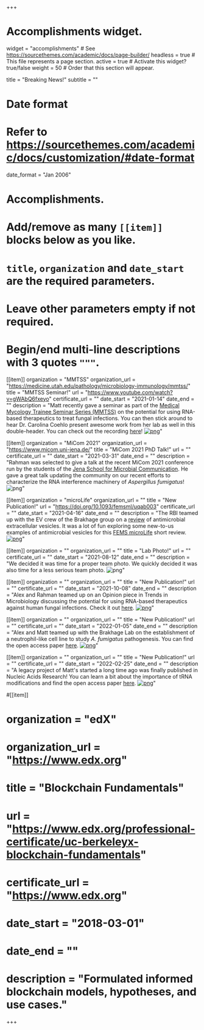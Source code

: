 +++
# Accomplishments widget.
widget = "accomplishments"  # See https://sourcethemes.com/academic/docs/page-builder/
headless = true  # This file represents a page section.
active = true  # Activate this widget? true/false
weight = 50  # Order that this section will appear.

title = "Breaking News!"
subtitle = ""

# Date format
#   Refer to https://sourcethemes.com/academic/docs/customization/#date-format
date_format = "Jan 2006"

# Accomplishments.
#   Add/remove as many `[[item]]` blocks below as you like.
#   `title`, `organization` and `date_start` are the required parameters.
#   Leave other parameters empty if not required.
#   Begin/end multi-line descriptions with 3 quotes `"""`.

[[item]]
  organization = "MMTSS"
  organization_url = "https://medicine.utah.edu/pathology/microbiology-immunology/mmtss/"
  title = "MMTSS Seminar!"
  url = "https://www.youtube.com/watch?v=gWAbQ6fxeyo"
  certificate_url = ""
  date_start = "2021-01-14"
  date_end = ""
  description = "Matt recently gave a seminar as part of the [Medical Mycology Trainee Seminar Series (MMTSS)](https://medicine.utah.edu/pathology/microbiology-immunology/mmtss/) on the potential for using RNA-based therapeutics to treat fungal infections. You can then stick around to hear Dr. Carolina Coehlo present awesome work from her lab as well in this double-header. You can check out the recording  [here](https://www.youtube.com/watch?v=gWAbQ6fxeyo)! [![png](accomplishments_1.png)](https://www.youtube.com/watch?v=gWAbQ6fxeyo)"

[[item]]
  organization = "MiCom 2021"
  organization_url = "https://www.micom.uni-jena.de/"
  title = "MiCom 2021 PhD Talk!"
  url = ""
  certificate_url = ""
  date_start = "2021-03-31"
  date_end = ""
  description = "Rahman was selected to give a talk at the recent MiCom 2021 conference run by the students of the [Jena School for Microbial Communication](https://www.jsmc-phd.de/). He gave a great talk updating the community on our recent efforts to characterize the RNA interference machinery of *Aspergillus fumigatus*! ![png](RahmanMiCom.png)"

[[item]]
  organization = "microLife"
  organization_url = ""
  title = "New Publication!"
  url = "https://doi.org/10.1093/femsml/uqab003"
  certificate_url = ""
  date_start = "2021-04-16"
  date_end = ""
  description = "The RBI teamed up with the EV crew of the Brakhage group on a [review](https://doi.org/10.1093/femsml/uqab003) of antimicrobial extracellular vesicles. It was a lot of fun exploring some new-to-us examples of antimicrobial vesicles for this [FEMS microLife](https://academic.oup.com/microlife) short review. [![png](microlife.png)](https://academic.oup.com/microlife)"

[[item]]
  organization = ""
  organization_url = ""
  title = "Lab Photo!"
  url = ""
  certificate_url = ""
  date_start = "2021-08-12"
  date_end = ""
  description = "We decided it was time for a proper team photo. We quickly decided it was also time for a less serious team photo. ![png](labphoto_1.jpg)"

[[item]]
  organization = ""
  organization_url = ""
  title = "New Publication!"
  url = ""
  certificate_url = ""
  date_start = "2021-10-08"
  date_end = ""
  description = "Alex and Rahman teamed up on an Opinion piece in Trends in Microbiology discussing the potential for using RNA-based therapeutics against human fungal infections. Check it out [here](https://www.sciencedirect.com/science/article/pii/S0966842X21002183).  [![png](TiM.png)](https://www.sciencedirect.com/science/article/pii/S0966842X21002183)"

[[item]]
  organization = ""
  organization_url = ""
  title = "New Publication!"
  url = ""
  certificate_url = ""
  date_start = "2022-01-05"
  date_end = ""
  description = "Alex and Matt teamed up with the Brakhage Lab on the establishment of a neutrophil-like cell line to study *A. fumigatus* pathogenesis. You can find the open access paper [here](https://journals.asm.org/doi/10.1128/msphere.00940-21).  [![png](2022_msphere.png)](https://journals.asm.org/doi/10.1128/msphere.00940-21)"

[[item]]
  organization = ""
  organization_url = ""
  title = "New Publication!"
  url = ""
  certificate_url = ""
  date_start = "2022-02-25"
  date_end = ""
  description = "A legacy project of Matt's started a long time ago was finally published in Nucleic Acids Research! You can learn a bit about the importance of tRNA modifications and find the open access paper [here](https://doi.org/10.1093/nar/gkac116).  [![png](nar.png)](https://doi.org/10.1093/nar/gkac116)"

#[[item]]
#  organization = "edX"
#  organization_url = "https://www.edx.org"
#  title = "Blockchain Fundamentals"
#  url = "https://www.edx.org/professional-certificate/uc-berkeleyx-blockchain-fundamentals"
#  certificate_url = "https://www.edx.org"
#  date_start = "2018-03-01"
#  date_end = ""
#  description = "Formulated informed blockchain models, hypotheses, and use cases."
  


+++
